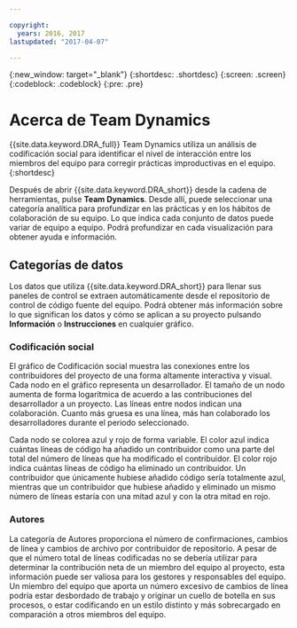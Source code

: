 ```yaml
---

copyright:
  years: 2016, 2017
lastupdated: "2017-04-07"

---
```


{:new_window: target="_blank"}
{:shortdesc: .shortdesc}
{:screen: .screen}
{:codeblock: .codeblock}
{:pre: .pre}

# Acerca de Team Dynamics

{{site.data.keyword.DRA_full}} Team Dynamics utiliza un análisis de codificación social para identificar el nivel de interacción entre los miembros del equipo para corregir prácticas improductivas en el equipo.  {:shortdesc}

Después de abrir {{site.data.keyword.DRA_short}} desde la cadena de herramientas, pulse **Team Dynamics**. Desde allí, puede seleccionar una categoría analítica para profundizar en las prácticas y en los hábitos de colaboración de su equipo. Lo que indica cada conjunto de datos puede variar de equipo a equipo. Podrá profundizar en cada visualización para obtener ayuda e información.   

## Categorías de datos

Los datos que utiliza {{site.data.keyword.DRA_short}} para llenar sus paneles de control se extraen automáticamente desde el repositorio de control de código fuente del equipo. Podrá obtener más información sobre lo que significan los datos y cómo se aplican a su proyecto pulsando **Información** o **Instrucciones** en cualquier gráfico. 

### Codificación social

El gráfico de Codificación social muestra las conexiones entre los contribuidores del proyecto de una forma altamente interactiva y visual. Cada nodo en el gráfico representa un desarrollador. El tamaño de un nodo aumenta de forma logarítmica de acuerdo a las contribuciones del desarrollador a un proyecto. Las líneas entre nodos indican una colaboración. Cuanto más gruesa es una línea, más han colaborado los desarrolladores durante el periodo seleccionado.  

Cada nodo se colorea azul y rojo de forma variable. El color azul indica cuántas líneas de código ha añadido un contribuidor como una parte del total del número de líneas que ha modificado el contribuidor. El color rojo indica cuántas líneas de código ha eliminado un contribuidor. Un contribuidor que únicamente hubiese añadido código sería totalmente azul, mientras que un contribuidor que hubiese añadido y eliminado un mismo número de líneas estaría con una mitad azul y con la otra mitad en rojo.  

### Autores

La categoría de Autores proporciona el número de confirmaciones, cambios de línea y cambios de archivo por contribuidor de repositorio. A pesar de que el número total de líneas codificadas no se debería utilizar para determinar la contribución neta de un miembro del equipo al proyecto, esta información puede ser valiosa para los gestores y responsables del equipo. Un miembro del equipo que aporta un número excesivo de cambios de línea podría estar desbordado de trabajo y originar un cuello de botella en sus procesos, o estar codificando en un estilo distinto y más sobrecargado en comparación a otros miembros del equipo.  
